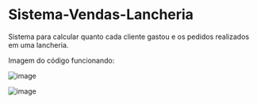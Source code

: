 # Sistema-Vendas-Lancheria

Sistema para calcular quanto cada cliente gastou e os pedidos realizados em uma lancheria.

Imagem do código funcionando:

![image](https://user-images.githubusercontent.com/98955674/219872353-7b431a70-ba5c-47d5-a0bb-c693e93577fa.png)

![image](https://user-images.githubusercontent.com/98955674/219872456-ddcdaef9-5fef-49d4-b6ff-45758ec3b6b8.png)
